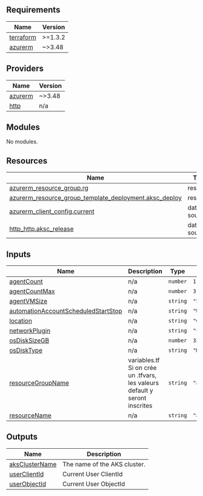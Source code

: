 <!-- BEGIN_TF_DOCS -->
## Requirements

| Name | Version |
|------|---------|
| <a name="requirement_terraform"></a> [terraform](#requirement\_terraform) | >=1.3.2 |
| <a name="requirement_azurerm"></a> [azurerm](#requirement\_azurerm) | ~>3.48 |

## Providers

| Name | Version |
|------|---------|
| <a name="provider_azurerm"></a> [azurerm](#provider\_azurerm) | ~>3.48 |
| <a name="provider_http"></a> [http](#provider\_http) | n/a |

## Modules

No modules.

## Resources

| Name | Type |
|------|------|
| [azurerm_resource_group.rg](https://registry.terraform.io/providers/hashicorp/azurerm/latest/docs/resources/resource_group) | resource |
| [azurerm_resource_group_template_deployment.aksc_deploy](https://registry.terraform.io/providers/hashicorp/azurerm/latest/docs/resources/resource_group_template_deployment) | resource |
| [azurerm_client_config.current](https://registry.terraform.io/providers/hashicorp/azurerm/latest/docs/data-sources/client_config) | data source |
| [http_http.aksc_release](https://registry.terraform.io/providers/hashicorp/http/latest/docs/data-sources/http) | data source |

## Inputs

| Name | Description | Type | Default | Required |
|------|-------------|------|---------|:--------:|
| <a name="input_agentCount"></a> [agentCount](#input\_agentCount) | n/a | `number` | `1` | no |
| <a name="input_agentCountMax"></a> [agentCountMax](#input\_agentCountMax) | n/a | `number` | `3` | no |
| <a name="input_agentVMSize"></a> [agentVMSize](#input\_agentVMSize) | n/a | `string` | `"Standard_B2ls_v2"` | no |
| <a name="input_automationAccountScheduledStartStop"></a> [automationAccountScheduledStartStop](#input\_automationAccountScheduledStartStop) | n/a | `string` | `"Weekday"` | no |
| <a name="input_location"></a> [location](#input\_location) | n/a | `string` | `"westeurope"` | no |
| <a name="input_networkPlugin"></a> [networkPlugin](#input\_networkPlugin) | n/a | `string` | `"kubenet"` | no |
| <a name="input_osDiskSizeGB"></a> [osDiskSizeGB](#input\_osDiskSizeGB) | n/a | `number` | `32` | no |
| <a name="input_osDiskType"></a> [osDiskType](#input\_osDiskType) | n/a | `string` | `"Managed"` | no |
| <a name="input_resourceGroupName"></a> [resourceGroupName](#input\_resourceGroupName) | variables.tf Si on crée un .tfvars, les valeurs default y seront inscrites | `string` | `"az-k8s-dvc-rg"` | no |
| <a name="input_resourceName"></a> [resourceName](#input\_resourceName) | n/a | `string` | `"az-k8s-dvc"` | no |

## Outputs

| Name | Description |
|------|-------------|
| <a name="output_aksClusterName"></a> [aksClusterName](#output\_aksClusterName) | The name of the AKS cluster. |
| <a name="output_userClientId"></a> [userClientId](#output\_userClientId) | Current User ClientId |
| <a name="output_userObjectId"></a> [userObjectId](#output\_userObjectId) | Current User ObjectId |
<!-- END_TF_DOCS -->